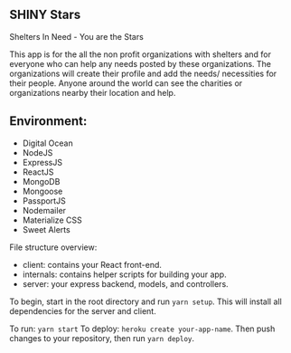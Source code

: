 ## SHINY Stars
Shelters In Need - You are the Stars

This app is for the all the non profit organizations with shelters and for everyone who can help any needs posted by these organizations. 
The organizations will create their profile and add the needs/ necessities for their people. Anyone around the world can see the charities or organizations nearby their location and help.

## Environment: 

* Digital Ocean
* NodeJS
* ExpressJS
* ReactJS
* MongoDB
* Mongoose
* PassportJS
* Nodemailer
* Materialize CSS
* Sweet Alerts

File structure overview:
- client: contains your React front-end.
- internals: contains helper scripts for building your app. 
- server: your express backend, models, and controllers.

To begin, start in the root directory and run `yarn setup`. This will install all dependencies for the server and client.

To run: `yarn start`
To deploy: `heroku create your-app-name`. Then push changes to your repository, then run `yarn deploy`.
